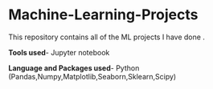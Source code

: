 # Machine-Learning-Projects
This repository contains all of the ML projects I have done .

**Tools used**- Jupyter notebook 

**Language and Packages used**- Python (Pandas,Numpy,Matplotlib,Seaborn,Sklearn,Scipy)
